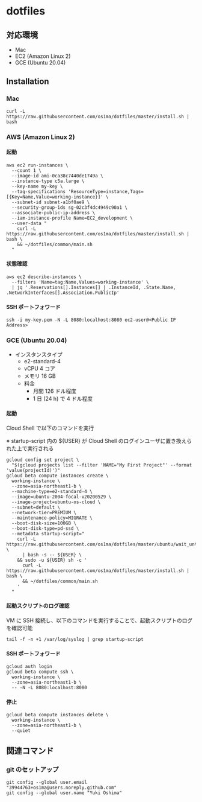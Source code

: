 # dotfiles

## 対応環境

* Mac
* EC2 (Amazon Linux 2)
* GCE (Ubuntu 20.04)

## Installation

### Mac

```console
curl -L https://raw.githubusercontent.com/os1ma/dotfiles/master/install.sh | bash
```

### AWS (Amazon Linux 2)

#### 起動

```console
aws ec2 run-instances \
  --count 1 \
  --image-id ami-0ca38c7440de1749a \
  --instance-type c5a.large \
  --key-name my-key \
  --tag-specifications 'ResourceType=instance,Tags=[{Key=Name,Value=working-instance}]' \
  --subnet-id subnet-a1bf0ae9 \
  --security-group-ids sg-02c3f4dc4949c90a1 \
  --associate-public-ip-address \
  --iam-instance-profile Name=EC2_development \
  --user-data "
    curl -L https://raw.githubusercontent.com/os1ma/dotfiles/master/install.sh | bash \
    && ~/dotfiles/common/main.sh
  "
```

#### 状態確認

```console
aws ec2 describe-instances \
  --filters 'Name=tag:Name,Values=working-instance' \
  | jq '.Reservations[].Instances[] | .InstanceId, .State.Name, .NetworkInterfaces[].Association.PublicIp'
```

#### SSH ポートフォワード

```console
ssh -i my-key.pem -N -L 8080:localhost:8080 ec2-user@<Public IP Address>
```

### GCE (Ubuntu 20.04)

* インスタンスタイプ
  * e2-standard-4
  * vCPU 4 コア
  * メモリ 16 GB
  * 料金
    * 月間 126 ドル程度
    * 1 日 (24 h) で 4 ドル程度

#### 起動

Cloud Shell で以下のコマンドを実行

※ startup-script 内の ${USER} が Cloud Shell のログインユーザに置き換えられた上で実行される

```console
gcloud config set project \
  "$(gcloud projects list --filter 'NAME="My First Project"' --format 'value(projectId)')"
gcloud beta compute instances create \
  working-instance \
  --zone=asia-northeast1-b \
  --machine-type=e2-standard-4 \
  --image=ubuntu-2004-focal-v20200529 \
  --image-project=ubuntu-os-cloud \
  --subnet=default \
  --network-tier=PREMIUM \
  --maintenance-policy=MIGRATE \
  --boot-disk-size=100GB \
  --boot-disk-type=pd-ssd \
  --metadata startup-script="
    curl -L https://raw.githubusercontent.com/os1ma/dotfiles/master/ubuntu/wait_until_user_created.sh \
      | bash -s -- ${USER} \
    && sudo -u ${USER} sh -c '
      curl -L https://raw.githubusercontent.com/os1ma/dotfiles/master/install.sh | bash \
      && ~/dotfiles/common/main.sh
    '
  "
```

#### 起動スクリプトのログ確認

VM に SSH 接続し、以下のコマンドを実行することで、起動スクリプトのログを確認可能

```console
tail -f -n +1 /var/log/syslog | grep startup-script
```

#### SSH ポートフォワード

```console
gcloud auth login
gcloud beta compute ssh \
  working-instance \
  --zone=asia-northeast1-b \
  -- -N -L 8080:localhost:8080
```

#### 停止

```console
gcloud beta compute instances delete \
  working-instance \
  --zone=asia-northeast1-b \
  --quiet
```

## 関連コマンド

### git のセットアップ

```console
git config --global user.email "39944763+os1ma@users.noreply.github.com"
git config --global user.name "Yuki Oshima"
```
